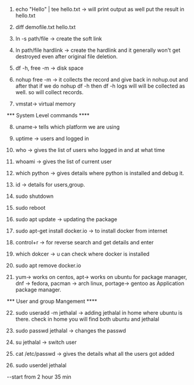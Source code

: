 
1. echo "Hello" | tee hello.txt -> will print output as well put the result in hello.txt

2. diff demofile.txt  hello.txt

3. ln -s path/file -> create the soft link

4. ln path/file hardlink -> create the hardlink and it generally won't get destroyed even after original file deletion.

5. df -h, free -m -> disk space

6. nohup free -m -> it collects the record and give back in nohup.out and after that if we do nohup df -h then df -h logs will will be collected as well. so will collect records.

7. vmstat-> virtual memory


*** System Level commands ****

8. uname-> tells which platform we are using

9. uptime -> users and logged in 

10. who -> gives the list of users who logged in and at what time

11. whoami -> gives the list of current user

12. which python -> gives details where python is installed and debug it.

13. id -> details for users,group.

14. sudo shutdown

15. sudo reboot

16. sudo apt update -> updating the package

17. sudo apt-get install docker.io -> to install docker from internet

18. control+r -> for reverse search and get details and enter

19. which dokcer -> u can check where docker is installed

20. sudo apt remove docker.io

21. yum-> works on centos, apt-> works on ubuntu for package manager, dnf -> fedora, pacman -> arch linux, portage-> gentoo as Application package manager.


*** User and group Mangement ****

22. sudo useradd -m jethalal -> adding jethalal in home where ubuntu is there. check in home you will find both ubuntu and jethalal

23. sudo passwd jethalal -> changes the passwd

24. su jethalal -> switch user

25. cat /etc/passwd -> gives the details what all the users got added

26. sudo userdel jethalal

--start from 2 hour 35 min



